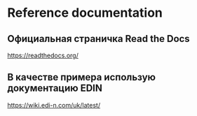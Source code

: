 # Reference documentation


## Официальная страничка Read the Docs
https://readthedocs.org/

## В качестве примера использую документацию EDIN
https://wiki.edi-n.com/uk/latest/

